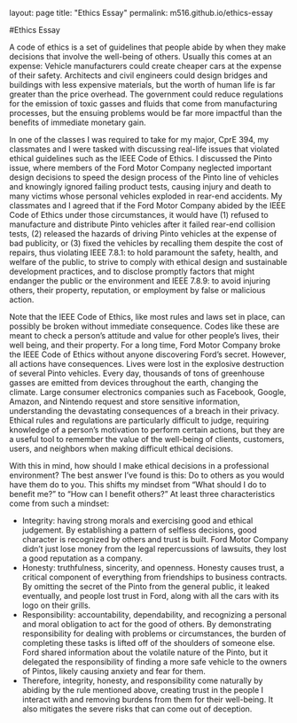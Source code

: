 layout: page
title: "Ethics Essay"
permalink: m516.github.io/ethics-essay

#Ethics Essay

A code of ethics is a set of guidelines that people abide by when they make decisions that involve the well-being of others. Usually this comes at an expense: Vehicle manufacturers could create cheaper cars at the expense of their safety. Architects and civil engineers could design bridges and buildings with less expensive materials, but the worth of human life is far greater than the price overhead. The government could reduce regulations for the emission of toxic gasses and fluids that come from manufacturing processes, but the ensuing problems would be far more impactful than the benefits of immediate monetary gain. 

In one of the classes I was required to take for my major, CprE 394, my classmates and I were tasked with discussing real-life issues that violated ethical guidelines such as the IEEE Code of Ethics. I discussed the Pinto issue, where members of the Ford Motor Company neglected important design decisions to speed the design process of the Pinto line of vehicles and knowingly ignored failing product tests, causing injury and death to many victims whose personal vehicles exploded in rear-end accidents. My classmates and I agreed that if the Ford Motor Company abided by the IEEE Code of Ethics under those circumstances, it would have (1) refused to manufacture and distribute Pinto vehicles after it failed rear-end collision tests, (2) released the hazards of driving Pinto vehicles at the expense of bad publicity, or (3) fixed the vehicles by recalling them despite the cost of repairs, thus violating IEEE 7.8.1: to hold paramount the safety, health, and welfare of the public, to strive to comply with ethical design and sustainable development practices, and to disclose promptly factors that might endanger the public or the environment and IEEE 7.8.9: to avoid injuring others, their property, reputation, or employment by false or malicious action.

Note that the IEEE Code of Ethics, like most rules and laws set in place, can possibly be broken without immediate consequence. Codes like these are meant to check a person’s attitude and value for other people’s lives, their well being, and their property. For a long time, Ford Motor Company broke the IEEE Code of Ethics without anyone discovering Ford’s secret. However, all actions have consequences. Lives were lost in the explosive destruction of several Pinto vehicles. Every day, thousands of tons of greenhouse gasses are emitted from devices throughout the earth, changing the climate. Large consumer electronics companies such as Facebook, Google, Amazon, and Nintendo request and store sensitive information, understanding the devastating consequences of a breach in their privacy. Ethical rules and regulations are particularly difficult to judge, requiring knowledge of a person’s motivation to perform certain actions, but they are a useful tool to remember the value of the well-being of clients, customers, users, and neighbors when making difficult ethical decisions.

With this in mind, how should I make ethical decisions in a professional environment? The best answer I’ve found is this: Do to others as you would have them do to you. This shifts my mindset from “What should I do to benefit me?” to “How can I benefit others?” At least three characteristics come from such a mindset:
 * Integrity: having strong morals and exercising good and ethical judgement. By establishing a pattern of selfless decisions, good character is recognized by others and trust is built. Ford Motor Company didn’t just lose money from the legal repercussions of lawsuits, they lost a good reputation as a company.
 * Honesty: truthfulness, sincerity, and openness. Honesty causes trust, a critical component of everything from friendships to business contracts. By omitting the secret of the Pinto from the general public, it leaked eventually, and people lost trust in Ford, along with all the cars with its logo on their grills.
 * Responsibility: accountability, dependability, and recognizing a personal and moral obligation to act for the good of others. By demonstrating responsibility for dealing with problems or circumstances, the burden of completing these tasks is lifted off of the shoulders of someone else. Ford shared information about the volatile nature of the Pinto, but it delegated the responsibility of finding a more safe vehicle to the owners of Pintos, likely causing anxiety and fear for them. 
 * Therefore, integrity, honesty, and responsibility come naturally by abiding by the rule mentioned above, creating trust in the people I interact with and removing burdens from them for their well-being. It also mitigates the severe risks that can come out of deception.
